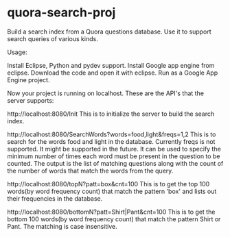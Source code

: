 # quora-search-proj
Build a search index from a Quora questions database.
Use it to support search queries of various kinds.

Usage:

Install Eclipse, Python and pydev support. Install Google app engine from eclipse.
Download the code and open it with eclipse. Run as a Google App Engine project.

Now your project is running on localhost. These are the API's that the server supports:

http://localhost:8080/Init     This is to initialize the server to build the search index.

http://localhost:8080/SearchWords?words=food,light&freqs=1,2    This is to search for the words food and light
in the database. Currently freqs is not supported. It might be supported in the future. It can be used to
specify the minimum number of times each word must be present in the question to be counted.
The output is the list of matching questions along with the count of the number of words that match the words from the query.

http://localhost:8080/topN?patt=box&cnt=100     This is to get the top 100 words(by word frequency count) 
that match the pattern 'box' and lists out their frequencies in the database.

http://localhost:8080/bottomN?patt=Shirt|Pant&cnt=100      This is to get the bottom 100 words(by word frequency count) 
that match the pattern Shirt or Pant. The matching is case insensitive.

